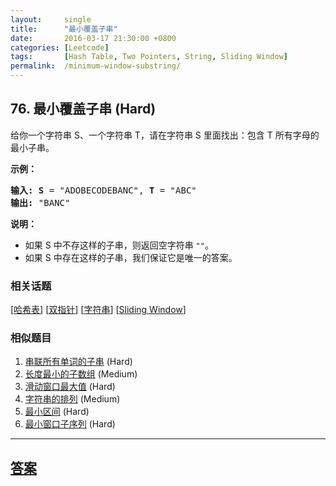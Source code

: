 ```yaml
---
layout:     single
title:      "最小覆盖子串"
date:       2016-03-17 21:30:00 +0800
categories: [Leetcode]
tags:       [Hash Table, Two Pointers, String, Sliding Window]
permalink:  /minimum-window-substring/
---
```


## 76. 最小覆盖子串 (Hard)

<p>给你一个字符串 S、一个字符串 T，请在字符串 S 里面找出：包含 T 所有字母的最小子串。</p>

<p><strong>示例：</strong></p>

<pre><strong>输入: S</strong> = &quot;ADOBECODEBANC&quot;, <strong>T</strong> = &quot;ABC&quot;
<strong>输出:</strong> &quot;BANC&quot;</pre>

<p><strong>说明：</strong></p>

<ul>
	<li>如果 S 中不存这样的子串，则返回空字符串 <code>&quot;&quot;</code>。</li>
	<li>如果 S 中存在这样的子串，我们保证它是唯一的答案。</li>
</ul>

### 相关话题
  [[哈希表](https://github.com/openset/leetcode/tree/master/tag/hash-table/README.md)]
  [[双指针](https://github.com/openset/leetcode/tree/master/tag/two-pointers/README.md)]
  [[字符串](https://github.com/openset/leetcode/tree/master/tag/string/README.md)]
  [[Sliding Window](https://github.com/openset/leetcode/tree/master/tag/sliding-window/README.md)]

### 相似题目
  1. [串联所有单词的子串](/substring-with-concatenation-of-all-words) (Hard)
  1. [长度最小的子数组](/minimum-size-subarray-sum) (Medium)
  1. [滑动窗口最大值](/sliding-window-maximum) (Hard)
  1. [字符串的排列](/permutation-in-string) (Medium)
  1. [最小区间](/smallest-range) (Hard)
  1. [最小窗口子序列](/minimum-window-subsequence) (Hard)

---

## [答案](https://github.com/openset/leetcode/tree/master/problems/minimum-window-substring)
